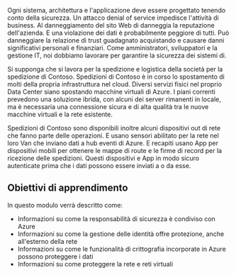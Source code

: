 Ogni sistema, architettura e l'applicazione deve essere progettato tenendo conto della sicurezza. Un attacco denial of service impedisce l'attività di business. Al danneggiamento del sito Web di danneggia la reputazione dell'azienda. E una violazione dei dati è probabilmente peggiore di tutti. Può danneggiare la relazione di trust guadagnato acquistando e causare danni significativi personali e finanziari. Come amministratori, sviluppatori e la gestione IT, noi dobbiamo lavorare per garantire la sicurezza dei sistemi di. 

Si supponga che si lavora per la spedizione e logistica della società per la spedizione di Contoso. Spedizioni di Contoso è in corso lo spostamento di molti della propria infrastruttura nel cloud. Diversi servizi fisici nel proprio Data Center siano spostando macchine virtuali di Azure. I piani correnti prevedono una soluzione ibrida, con alcuni dei server rimanenti in locale, ma è necessaria una connessione sicura e di alta qualità tra le nuove macchine virtuali e la rete esistente.

Spedizioni di Contoso sono disponibili inoltre alcuni dispositivi out di rete che fanno parte delle operazioni. E usano sensori abilitato per la rete nel loro Van che inviano dati a hub eventi di Azure. E recapiti usano App per dispositivi mobili per ottenere le mappe di route e le firme di record per la ricezione delle spedizioni. Questi dispositivi e App in modo sicuro autenticate prima che i dati possono essere inviati a o da esse.

## <a name="learning-objectives"></a>Obiettivi di apprendimento

In questo modulo verrà descritto come:

- Informazioni su come la responsabilità di sicurezza è condiviso con Azure
- Informazioni su come la gestione delle identità offre protezione, anche all'esterno della rete
- Informazioni su come le funzionalità di crittografia incorporate in Azure possono proteggere i dati
- Informazioni su come proteggere la rete e reti virtuali
